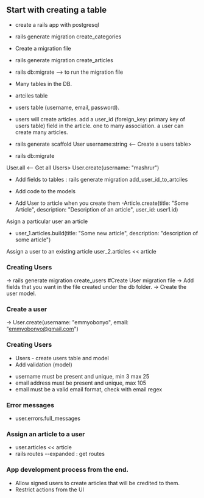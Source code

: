## Start with creating a table
- create a rails app with postgresql
- rails generate migration create_categories

- Create a migration file
- rails generate migration create_articles
- rails db:migrate --> to run the migration file

- Many tables in the DB.
- artciles table
- users table (username, email, password).
- users will create articles. add a user_id (foreign_key: primary key of users table) field in the article. one to many association. a user can create many articles.

- rails generate scaffold User username:string <-- Create a users table>
- rails db:migrate

User.all <-- Get all Users>
User.create(username: "mashrur")

- Add fields to tables : rails generate migration add_user_id_to_artciles

- Add code to the models

- Add User to article when you create them 
-Article.create(title: "Some Article", description: "Description of an article", user_id: user1.id)

Asign a particular user an article
- user_1.articles.build(title: "Some new article", description: "description of some article")

Assign a user to an existing article
user_2.articles << article

### Creating Users

-> rails generate migration create_users #Create User migration file
-> Add fields that you want in the file created under the db folder.
-> Create the user model.

### Create a user
-> User.create(username: "emmyobonyo", email: "emmyobonyo@gmail.com")

### Creating Users
- Users - create users table and model
- Add validation (model)
* username must be present and unique, min 3 max 25
* email address must be present and unique, max 105
* email must be a valid email format, check with email regex

### Error messages 
- user.errors.full_messages

### Assign an article to a user
- user.articles << article
- rails routes --expanded : get routes

### App development process from the end.
- Allow signed users to create articles that will be credited to them.
- Restrict actions from the UI
